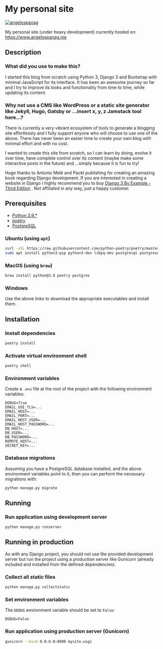 # My personal site

[![angelospanag](https://circleci.com/gh/angelospanag/my-site.svg?style=svg)](https://app.circleci.com/pipelines/github/angelospanag/my-site)

My personal site (under heavy development) currently hosted on: https://www.angelospanag.me

## Description

### What did you use to make this?

I started this blog from scratch using Python 3, Django 3 and Bootstrap with minimal JavaScript for its interface. It
has been an awesome journey so far and I try to improve its looks and functionality from time to time, while updating
its content.

### Why not use a CMS like WordPress or a static site generator like Jekyll, Hugo, Gatsby or ...insert x, y, z Jamstack tool here...?

There is currently a very vibrant ecosystem of tools to generate a blogging site effortlessly and I fully support anyone
who will choose to use one of the above. There has never been an easier time to create your own blog with minimal effort
and with no cost.

I wanted to create this site from scratch, so I can learn by doing, evolve it over time, have complete control over its
content (maybe make some interactive posts in the future) and ...simply because it is fun to try!

Huge thanks to Antonio Melé and Packt publishing for creating an amazing book regarding Django development. If you are
interested in creating a website in Django I highly recommend you to
buy [Django 3 By Example - Third Edition](https://www.packtpub.com/product/django-3-by-example-third-edition/9781838981952)
. Not affiliated in any way, just a happy customer.

## Prerequisites

* [Python 3.9.*](https://www.python.org/downloads/)
* [poetry](https://python-poetry.org/docs/#installation)
* [PostgreSQL](https://www.postgresql.org/download/)

### Ubuntu (using `apt`)

```bash
curl -sSL https://raw.githubusercontent.com/python-poetry/poetry/master/get-poetry.py | python -
sudo apt install python3-pip python3-dev libpq-dev postgresql postgresql-contrib
```

### MacOS (using `brew`)

```bash
brew install python@3.9 poetry postgres
```

### Windows

Use the above links to download the appropriate executables and install them.

## Installation

### Install dependencies

```bash
poetry install
```

### Activate virtual environment shell

```bash
poetry shell
```

### Environment variables
Create a `.env` file at the root of the project with the following environment variables:

```dotenv
DEBUG=True
EMAIL_USE_TLS=...
EMAIL_HOST=...
EMAIL_PORT=...
EMAIL_HOST_USER=...
EMAIL_HOST_PASSWORD=...
DB_HOST=...
DB_USER=...
DB_PASSWORD=...
REMOTE_HOST=...
SECRET_KEY=...
```

### Database migrations

Assuming you have a PostgreSQL database installed, and the above environment variables point to it, then you can perform the necessary
migrations with:

```bash
python manage.py migrate 
```

## Running

### Run application using development server

```bash
python manage.py runserver
```

## Running in production

As with any Django project, you should not use the provided development server but run the project using a production
server like Gunicorn (already included and installed from the defined dependencies).

### Collect all static files

```bash
python manage.py collectstatic
```

### Set environment variables

The `DEBUG` environment variable should be set to `False`:

```dotenv
DEBUG=False
```

### Run application using production server (Gunicorn)

```bash
gunicorn --bind 0.0.0.0:8000 mysite.wsgi
```
